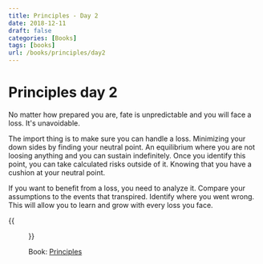 ```yaml
---
title: Principles - Day 2
date: 2018-12-11
draft: false
categories: [Books]
tags: [books]
url: /books/principles/day2
---
```


# Principles day 2

No matter how prepared you are, fate is unpredictable and you will face a loss.
It's unavoidable.

The import thing is to make sure you can handle a loss. Minimizing
your down sides by finding your neutral point. An equilibrium where you are not
loosing anything and you can sustain indefinitely. Once you identify this
point, you can take calculated risks outside of it. Knowing that you have
a cushion at your neutral point.

If you want to benefit from a loss, you need to analyze it. Compare your
assumptions to the events that transpired. Identify where you went wrong. This
will allow you to learn and grow with every loss you face.

{{<figure src="/img/principles.jpg" alt="Principles" link="https://amzn.to/2SEysjr">}}

Book: [Principles](https://amzn.to/2SEysjr)
